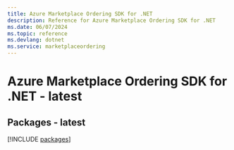 ```yaml
---
title: Azure Marketplace Ordering SDK for .NET
description: Reference for Azure Marketplace Ordering SDK for .NET
ms.date: 06/07/2024
ms.topic: reference
ms.devlang: dotnet
ms.service: marketplaceordering
---
```

# Azure Marketplace Ordering SDK for .NET - latest
## Packages - latest
[!INCLUDE [packages](marketplace-ordering-index.md)]